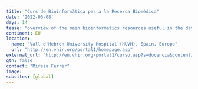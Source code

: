 ```yaml
---
title: "Curs de Bioinformàtica per a la Recerca Biomèdica"
date: '2022-06-08'
days: 14
tease: "overview of the main bioinformatics resources useful in the day-to-day life of biomedical research or clinical practice"
continent: EU
location:
  name: "Vall d'Hebron University Hospital (HUVH), Spain, Europe"
  url: "http://en.vhir.org/portal1/homepage.asp"
external_url: "http://en.vhir.org/portal1/curso.asp?s=docencia&contentid=238299"
gtn: false
contact: "Mireia Ferrer"
image:
subsites: [global]
---
```

